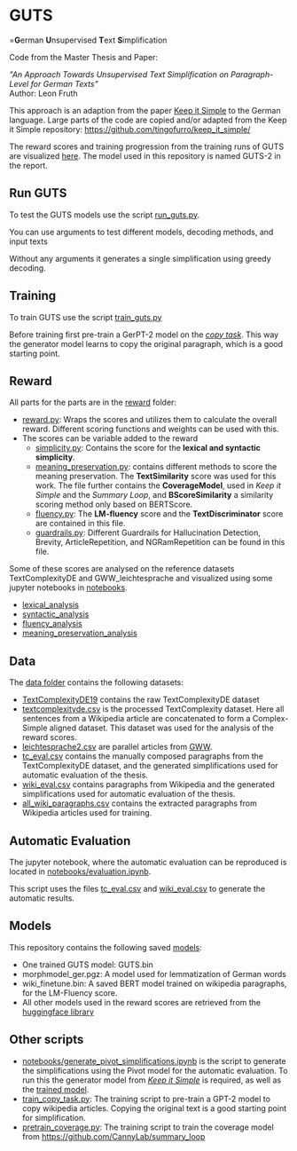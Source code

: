
# GUTS

=**G**erman **U**nsupervised **T**ext **S**implification

Code from the Master Thesis and Paper: 

*"An Approach Towards Unsupervised Text Simplification on Paragraph-Level for German Texts"*  
Author: Leon Fruth

This approach is an adaption from the paper [Keep it Simple](https://arxiv.org/abs/2107.03444) to the German language.
Large parts of the code are copied and/or adapted from the Keep it Simple repository: https://github.com/tingofurro/keep_it_simple/ 

The reward scores and training progression from the training runs of GUTS are visualized [here](https://wandb.ai/lfruth/Train%20GUTS/reports/Training-runs-of-GUTS-1-and-GUTS-2--VmlldzoxOTE1Mjc1?accessToken=9cgcoshbah9z8brqk51pwj0ovx4o284e6nd3s98jmto9jiqc7iecc9gsjm3l2sfw). The model used in this repository is named GUTS-2 in the report.

## Run GUTS 
To test the GUTS models use the script [run_guts.py](run_guts.py). 

You can use arguments to test different models, decoding methods, and input texts

Without any arguments it generates a single simplification using greedy decoding.

## Training
To train GUTS use the script [train_guts.py](train_guts.py)

Before training first pre-train a GerPT-2 model on the [*copy task*](/train_copy_task.py). This way the generator model learns to copy the original paragraph, which is a good starting point.

## Reward
All parts for the parts are in the [reward](/reward) folder:
- [reward.py](reward/reward.py): Wraps the scores and utilizes them to calculate the overall reward. Different scoring functions and weights can be used with this.
- The scores can be variable added to the reward
  - [simplicity.py](reward/simplicity.py): Contains the score for the **lexical and syntactic simplicity**.
  - [meaning_preservation.py](reward/meaning_preservation.py): contains different methods to score the meaning preservation. The **TextSimilarity** score was used for this work. The file further contains the **CoverageModel**, used in *Keep it Simple* and the *Summary Loop*, and **BScoreSimilarity** a similarity scoring method only based on BERTScore.
  - [fluency.py](reward/fluency.py): The **LM-fluency** score and the **TextDiscriminator** score are contained in this file.
  - [guardrails.py](reward/guardrails.py): Different Guardrails for Hallucination Detection, Brevity, ArticleRepetition, and NGRamRepetition can be found in this file.

Some of these scores are analysed on the reference datasets TextComplexityDE and GWW_leichtesprache and visualized using some jupyter notebooks in [notebooks](/notebooks/).
- [lexical_analysis](/notebooks/lexical_analysis.ipynb)
- [syntactic_analysis](/notebooks/syntactic_analysis.ipynb)
- [fluency_analysis](/notebooks/fluency_analysis.ipynb)
- [meaning_preservation_analysis](/notebooks/meaning_preservation_analysis.ipynb)

## Data
The [data folder](data) contains the following datasets:
- [TextComplexityDE19](data/TextComplexityDE19/) contains the raw TextComplexityDE dataset
- [textcomplexityde.csv](data/textcomplexityde.csv) is the processed TextComplexity dataset. Here all sentences from a Wikipedia article are concatenated to form a Complex-Simple aligned dataset. This dataset was used for the analysis of the reward scores.
- [leichtesprache2.csv](data/leichtesprache2.csv) are parallel articles from [GWW](https://www.gww-netz.de/de/).
- [tc_eval.csv](data/tc_eval.csv) contains the manually composed paragraphs from the TextComplexityDE dataset, and the generated simplifications used for automatic evaluation of the thesis.
- [wiki_eval.csv](data/wiki_eval.csv) contains paragraphs from Wikipedia and the generated simplifications used for automatic evaluation of the thesis.
- [all_wiki_paragraphs.csv](data/all_wiki_paragraphs.csv) contains the extracted paragraphs from Wikipedia articles used for training.

## Automatic Evaluation
The jupyter notebook, where the automatic evaluation can be reproduced is located in [notebooks/evaluation.ipynb](notebooks/evaluation.ipynb). 

This script uses the files [tc_eval.csv](data/tc_eval.csv) and [wiki_eval.csv](data/wiki_eval.csv) to generate the automatic results.

## Models
This repository contains the following saved [models](models/):
- One trained GUTS model: GUTS.bin
- morphmodel_ger.pgz: A model used for lemmatization of German words
- wiki_finetune.bin: A saved BERT model trained on wikipedia paragraphs, for the LM-Fluency score.
- All other models used in the reward scores are retrieved from the [huggingface library](https://huggingface.co/)

## Other scripts
- [notebooks/generate_pivot_simplifications.ipynb](notebooks/generate_pivot_simplifications.ipynb) is the script to generate the simplifications using the Pivot model for the automatic evaluation. To run this the generator model from [*Keep it Simple*](https://github.com/tingofurro/keep_it_simple/) is required, as well as the [trained model](https://github.com/tingofurro/keep_it_simple/releases/tag/0.1).
- [train_copy_task.py](train_copy_task.py): The training script to pre-train a GPT-2 model to copy wikipedia articles. Copying the original text is a good starting point for simplification.
- [pretrain_coverage.py](pretrain_coverage.py): The training script to train the coverage model from https://github.com/CannyLab/summary_loop

